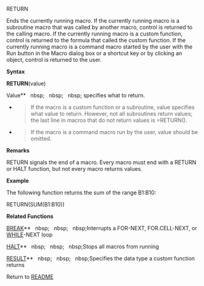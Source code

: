 RETURN

Ends the currently running macro. If the currently running macro is a
subroutine macro that was called by another macro, control is returned
to the calling macro. If the currently running macro is a custom
function, control is returned to the formula that called the custom
function. If the currently running macro is a command macro started by
the user with the Run button in the Macro dialog box or a shortcut key
or by clicking an object, control is returned to the user.

**Syntax**

**RETURN**(value)

Value**&nbsp;&nbsp;&nbsp;nbsp;&nbsp;&nbsp;&nbsp;nbsp;&nbsp;&nbsp;&nbsp;nbsp;&nbsp;specifies what to return.

  - > If the macro is a custom function or a subroutine, value specifies
    > what value to return. However, not all subroutines return values;
    > the last line in macros that do not return values is =RETURN().

  - > If the macro is a command macro run by the user, value should be
    > omitted.


**Remarks**

RETURN signals the end of a macro. Every macro must end with a RETURN or
HALT function, but not every macro returns values.

**Example**

The following function returns the sum of the range B1:B10:

RETURN(SUM(B1:B10))

**Related Functions**

[BREAK](BREAK.md)**&nbsp;&nbsp;&nbsp;nbsp;&nbsp;&nbsp;&nbsp;nbsp;&nbsp;&nbsp;&nbsp;nbsp;Interrupts a FOR-NEXT, FOR.CELL-NEXT, or
[WHILE](WHILE.md)-NEXT loop

[HALT](HALT.md)**&nbsp;&nbsp;&nbsp;nbsp;&nbsp;&nbsp;&nbsp;nbsp;&nbsp;&nbsp;&nbsp;nbsp;Stops all macros from running

[RESULT](RESULT.md)**&nbsp;&nbsp;&nbsp;nbsp;&nbsp;&nbsp;&nbsp;nbsp;&nbsp;&nbsp;&nbsp;nbsp;Specifies the data type a custom function
returns



Return to [README](README.md)

